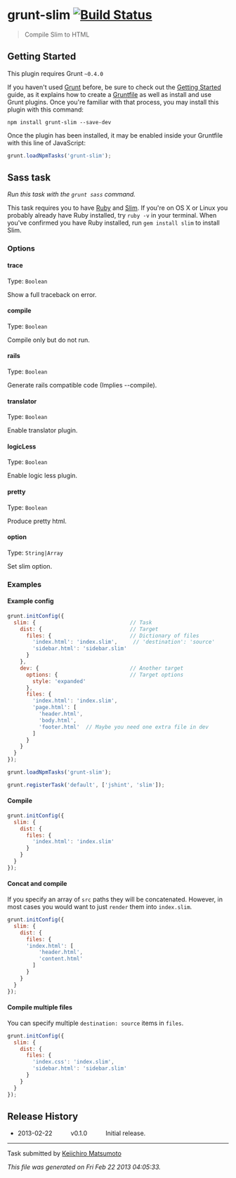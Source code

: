 # grunt-slim [![Build Status](https://secure.travis-ci.org/matsumos/grunt-slim.png?branch=master)](http://travis-ci.org/matsumos/grunt-slim)

> Compile Slim to HTML



## Getting Started
This plugin requires Grunt `~0.4.0`

If you haven't used [Grunt](http://gruntjs.com/) before, be sure to check out the [Getting Started](http://gruntjs.com/getting-started) guide, as it explains how to create a [Gruntfile](http://gruntjs.com/sample-gruntfile) as well as install and use Grunt plugins. Once you're familiar with that process, you may install this plugin with this command:

```shell
npm install grunt-slim --save-dev
```

Once the plugin has been installed, it may be enabled inside your Gruntfile with this line of JavaScript:

```js
grunt.loadNpmTasks('grunt-slim');
```




## Sass task
_Run this task with the `grunt sass` command._

This task requires you to have [Ruby](http://www.ruby-lang.org/en/downloads/) and [Slim](http://slim-lang.com/). If you're on OS X or Linux you probably already have Ruby installed, try `ruby -v` in your terminal. When you've confirmed you have Ruby installed, run `gem install slim` to install Slim.

### Options

#### trace
Type: `Boolean`

Show a full traceback on error.

#### compile
Type: `Boolean`

Compile only but do not run.

#### rails
Type: `Boolean`

Generate rails compatible code (Implies --compile).

#### translator
Type: `Boolean`

Enable translator plugin.

#### logicLess
Type: `Boolean`

Enable logic less plugin.

#### pretty
Type: `Boolean`

Produce pretty html.

#### option
Type: `String|Array`

Set slim option.

### Examples

#### Example config

```javascript
grunt.initConfig({
  slim: {                              // Task
    dist: {                            // Target
      files: {                         // Dictionary of files
        'index.html': 'index.slim',     // 'destination': 'source'
        'sidebar.html': 'sidebar.slim'
      }
    },
    dev: {                             // Another target
      options: {                       // Target options
        style: 'expanded'
      },
      files: {
        'index.html': 'index.slim',
        'page.html': [
          'header.html',
          'body.html',
          'footer.html'  // Maybe you need one extra file in dev
        ]
      }
    }
  }
});

grunt.loadNpmTasks('grunt-slim');

grunt.registerTask('default', ['jshint', 'slim']);
```

#### Compile

```javascript
grunt.initConfig({
  slim: {
    dist: {
      files: {
        'index.html': 'index.slim'
      }
    }
  }
});
```

#### Concat and compile

If you specify an array of `src` paths they will be concatenated. However, in most cases you would want to just `render` them into `index.slim`.

```javascript
grunt.initConfig({
  slim: {
    dist: {
      files: {
      'index.html': [
          'header.html',
          'content.html'
        ]
      }
    }
  }
});
```

#### Compile multiple files

You can specify multiple `destination: source` items in `files`.

```javascript
grunt.initConfig({
  slim: {
    dist: {
      files: {
        'index.css': 'index.slim',
        'sidebar.html': 'sidebar.slim'
      }
    }
  }
});
```


## Release History

 * 2013-02-22   v0.1.0   Initial release.

---

Task submitted by [Keiichiro Matsumoto](http://matsumos.com/)

*This file was generated on Fri Feb 22 2013 04:05:33.*
